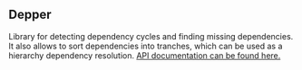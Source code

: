 ## Depper

Library for detecting dependency cycles and finding missing dependencies. It also allows to sort dependencies into tranches, which can be used as a hierarchy dependency resolution. [API documentation can be found here.](https://docs.rs/depper)
